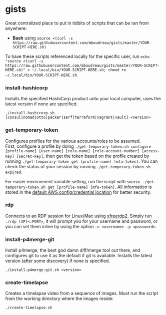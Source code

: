 # gists

Great centralized place to put in tidbits of scripts that can be ran from anywhere:

* **Bash** using `source <(curl -s https://raw.githubusercontent.com/mboudreau/gists/master/YOUR-SCRIPT-HERE.sh)`

To have these scripts referenced locally for the specific user, run `echo "source <(curl -s https://raw.githubusercontent.com/mboudreau/gists/master/YOUR-SCRIPT-HERE.sh)" > ~/.local/bin/YOUR-SCRIPT-HERE.sh; chmod +x ~/.local/bin/YOUR-SCRIPT-HERE.sh`.

### install-hashicorp

Installs the specified HashiCorp product unto your local computer, uses the latest version if none are specified.

`./install-hashicorp.sh [consul|nomad|otto|packer|serf|terraform|vagrant|vault] <version>`

### get-temporary-token

Configures profiles for the various accounts/roles to be assumed.  
First, configure a profile by doing `./get-temporary-token.sh configure [profile-name] [user-name] [role-name] [role-account-number] [access-key] [secret-key]`, then get the token based on the profile created by running `./get-temporary-token get [profile-name] [mfa-token]`.
You can check the status of your session by running `./get-temporary-token.sh expired`.

For easier environment variable setting, run the script with `source ./get-temporary-token.sh get [profile-name] [mfa-token]`.
All information is stored in the [default AWS config/credential location](https://docs.aws.amazon.com/cli/latest/userguide/cli-config-files.html) for better security.

### rdp

Connects to an RDP session for Linux/Mac using [xfreerdp2](https://launchpad.net/~remmina-ppa-team/+archive/ubuntu/remmina-next).
Simply run `./rdp [IP]<:PORT>`, it will prompt you for your username and password, or you can set them inline by using the option `-u <username> -p <password>`.

### install-p4merge-git

Install p4merge, the best god damn diff/merge tool out there, and configures git to use it as the default if git is available.  Installs the latest version (after some discovery) if none is specified.

`./install-p4merge-git.sh <version>`

### create-timelapse

Creates a timelapse video from a sequence of images.  Must run the script from the working directory where the images reside:

`./create-timelapse.sh`
